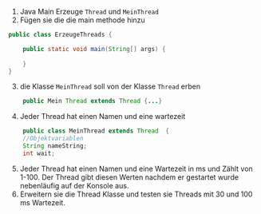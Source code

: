 1. Java Main Erzeuge `Thread` und `MeinThread`
2. Fügen sie die die main methode hinzu
````java 
public class ErzeugeThreads {

    public static void main(String[] args) {
        
    }
}
````
3. die Klasse `MeinThread` soll von der Klasse `Thread` erben
````java
    public Mein Thread extends Thread {...}
````

4. Jeder Thread hat einen Namen und eine wartezeit
````java
    public class MeinThread extends Thread  {
    //Objektvariablen
    String nameString;
    int wait;
````
5. Jeder Thread hat einen Namen und eine Wartezeit in ms und Zählt von 1-100. Der Thread gibt diesen Werten nachdem er gestartet wurde nebenläufig auf der Konsole aus. 
6. Erweitern sie die Thread Klasse und testen sie Threads mit 30 und 100 ms Wartezeit.